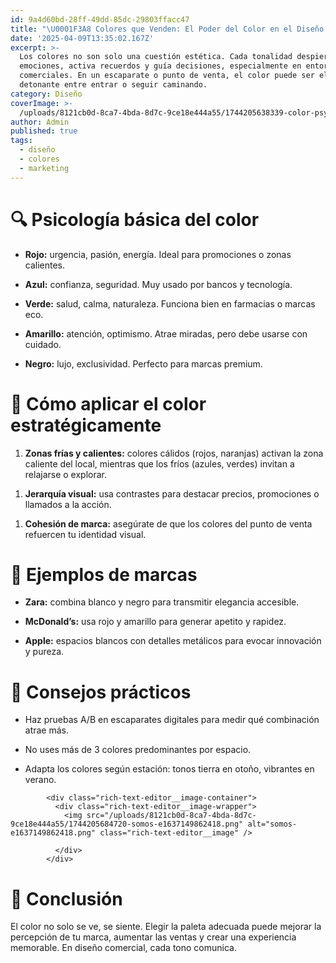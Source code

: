 ```yaml
---
id: 9a4d60bd-28ff-49dd-85dc-29803ffacc47
title: "\U0001F3A8 Colores que Venden: El Poder del Color en el Diseño Comercial"
date: '2025-04-09T13:35:02.167Z'
excerpt: >-
  Los colores no son solo una cuestión estética. Cada tonalidad despierta
  emociones, activa recuerdos y guía decisiones, especialmente en entornos
  comerciales. En un escaparate o punto de venta, el color puede ser el
  detonante entre entrar o seguir caminando.
category: Diseño
coverImage: >-
  /uploads/8121cb0d-8ca7-4bda-8d7c-9ce18e444a55/1744205638339-color-psychology.png
author: Admin
published: true
tags:
  - diseño
  - colores
  - marketing
---
```

<h1>🔍 Psicología básica del color</h1>
<ul class="editor-list-ul"><li class="editor-list-li"><strong>Rojo:</strong> urgencia, pasión, energía. Ideal para promociones o zonas calientes.</li></ul>
<ul class="editor-list-ul"><li class="editor-list-li"><strong>Azul:</strong> confianza, seguridad. Muy usado por bancos y tecnología.</li></ul>
<ul class="editor-list-ul"><li class="editor-list-li"><strong>Verde:</strong> salud, calma, naturaleza. Funciona bien en farmacias o marcas eco.</li></ul>
<ul class="editor-list-ul"><li class="editor-list-li"><strong>Amarillo:</strong> atención, optimismo. Atrae miradas, pero debe usarse con cuidado.</li></ul>
<ul class="editor-list-ul"><li class="editor-list-li"><strong>Negro:</strong> lujo, exclusividad. Perfecto para marcas premium.</li></ul>
<p></p>
<h1>🛒 Cómo aplicar el color estratégicamente</h1>
<ol class="editor-list-ol"><li class="editor-list-li"><strong>Zonas frías y calientes:</strong> colores cálidos (rojos, naranjas) activan la zona caliente del local, mientras que los fríos (azules, verdes) invitan a relajarse o explorar.</li></ol>
<ol class="editor-list-ol"><li class="editor-list-li"><strong>Jerarquía visual:</strong> usa contrastes para destacar precios, promociones o llamados a la acción.</li></ol>
<ol class="editor-list-ol"><li class="editor-list-li"><strong>Cohesión de marca:</strong> asegúrate de que los colores del punto de venta refuercen tu identidad visual.</li></ol>
<p></p>
<h1>🧱 Ejemplos de marcas</h1>
<ul class="editor-list-ul"><li class="editor-list-li"><strong>Zara:</strong> combina blanco y negro para transmitir elegancia accesible.</li></ul>
<ul class="editor-list-ul"><li class="editor-list-li"><strong>McDonald’s:</strong> usa rojo y amarillo para generar apetito y rapidez.</li></ul>
<ul class="editor-list-ul"><li class="editor-list-li"><strong>Apple:</strong> espacios blancos con detalles metálicos para evocar innovación y pureza.</li></ul>
<p></p>
<h1>🎯 Consejos prácticos</h1>
<ul class="editor-list-ul"><li class="editor-list-li">Haz pruebas A/B en escaparates digitales para medir qué combinación atrae más.</li></ul>
<ul class="editor-list-ul"><li class="editor-list-li">No uses más de 3 colores predominantes por espacio.</li></ul>
<ul class="editor-list-ul"><li class="editor-list-li">Adapta los colores según estación: tonos tierra en otoño, vibrantes en verano.</li></ul>
<p></p>

            <div class="rich-text-editor__image-container">
              <div class="rich-text-editor__image-wrapper">
                <img src="/uploads/8121cb0d-8ca7-4bda-8d7c-9ce18e444a55/1744205684720-somos-e1637149862418.png" alt="somos-e1637149862418.png" class="rich-text-editor__image" />
                
              </div>
            </div>
          
<h1>🧩 Conclusión</h1>
<p>El color no solo se ve, se siente. Elegir la paleta adecuada puede mejorar la percepción de tu marca, aumentar las ventas y crear una experiencia memorable. En diseño comercial, cada tono comunica.</p>
